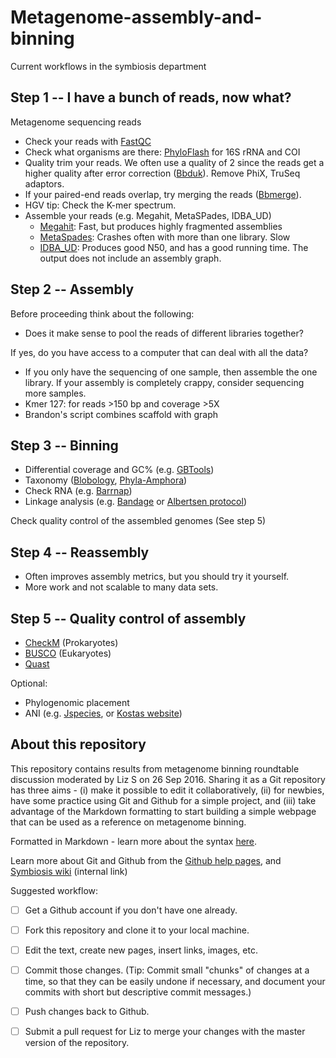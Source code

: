 # Metagenome-assembly-and-binning

Current workflows in the symbiosis department

## Step 1 -- I have a bunch of reads, now what?

Metagenome sequencing reads

- Check your reads with [FastQC](http://www.bioinformatics.babraham.ac.uk/projects/fastqc/)
- Check what organisms are there: [PhyloFlash](https://github.com/HRGV/phyloFlash) for 16S rRNA and COI
- Quality trim your reads. We often use a quality of 2 since the reads get a higher quality after error correction ([Bbduk](https://sourceforge.net/projects/bbmap/)). Remove PhiX, TruSeq adaptors.
- If your paired-end reads overlap, try merging the reads ([Bbmerge](https://sourceforge.net/projects/bbmap/)).
- HGV tip: Check the K-mer spectrum. 
- Assemble your reads (e.g. Megahit, MetaSPades, IDBA_UD)
  - [Megahit](https://github.com/voutcn/megahit): Fast, but produces highly fragmented assemblies
  - [MetaSpades](http://bioinf.spbau.ru/en/spades): Crashes often with more than one library. Slow
  - [IDBA_UD](http://i.cs.hku.hk/~alse/hkubrg/projects/idba_ud/): Produces good N50, and has a good running time. The output does not include an assembly graph.
 

## Step 2 -- Assembly

Before proceeding think about the following:

- Does it make sense to pool the reads of different libraries together?

If yes, do you have access to a computer that can deal with all the data?

- If you only have the sequencing of one sample, then assemble the one library. If your assembly is completely crappy, consider sequencing more samples. 
- Kmer 127: for reads >150 bp and coverage >5X 
- Brandon's script combines scaffold with graph


## Step 3 -- Binning

- Differential coverage and GC% (e.g. [GBTools](https://github.com/kbseah/genome-bin-tools/))
- Taxonomy ([Blobology](https://github.com/blaxterlab/blobology), [Phyla-Amphora](http://wolbachia.biology.virginia.edu/WuLab/Software.html))
- Check RNA (e.g. [Barrnap](https://github.com/tseemann/barrnap))
- Linkage analysis (e.g. [Bandage](https://github.com/rrwick/Bandage) or [Albertsen protocol](https://github.com/MadsAlbertsen/multi-metagenome))

Check quality control of the assembled genomes (See step 5)

## Step 4 -- Reassembly

- Often improves assembly metrics, but you should try it yourself. 
- More work and not scalable to many data sets.

## Step 5 -- Quality control of assembly

- [CheckM](http://ecogenomics.github.io/CheckM/) (Prokaryotes)
- [BUSCO](http://busco.ezlab.org/) (Eukaryotes)
- [Quast](http://bioinf.spbau.ru/quast)

Optional:
- Phylogenomic placement
- ANI (e.g. [Jspecies](http://imedea.uib-csic.es/jspecies/), or [Kostas website](http://enve-omics.gatech.edu/))


## About this repository

This repository contains results from metagenome binning roundtable discussion moderated by Liz S on 26 Sep 2016. Sharing it as a Git repository has three aims - (i) make it possible to edit it collaboratively, (ii) for newbies, have some practice using Git and Github for a simple project, and (iii) take advantage of the Markdown formatting to start building a simple webpage that can be used as a reference on metagenome binning.

Formatted in Markdown - learn more about the syntax [here](https://help.github.com/articles/basic-writing-and-formatting-syntax/).

Learn more about Git and Github from the [Github help pages](https://guides.github.com/activities/hello-world/), and [Symbiosis wiki](https://colab.mpi-bremen.de/molecol/trac/wiki/SymbiosisGroup/BioTools/Git) (internal link)

Suggested workflow: 

- [ ] Get a Github account if you don't have one already. 
- [ ] Fork this repository and clone it to your local machine. 
- [ ] Edit the text, create new pages, insert links, images, etc. 
- [ ] Commit those changes. (Tip: Commit small "chunks" of changes at a time, so that they can be easily undone if necessary, and document your commits with short but descriptive commit messages.)
- [ ] Push changes back to Github. 
- [ ] Submit a pull request for Liz to merge your changes with the master version of the repository.

